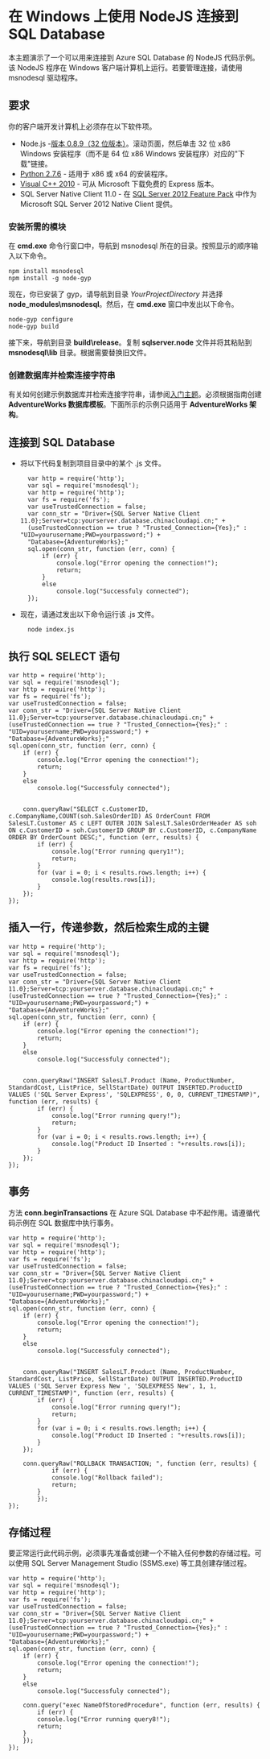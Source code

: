 ﻿<properties 
	pageTitle="在 Windows 上使用 NodeJS 连接到 SQL Database" 
	description="演示了一个可以用来连接到 Azure SQL Database 的 NodeJS 代码示例。该示例在 Windows 客户端计算机上运行。"
	services="sql-database" 
	documentationCenter="" 
	authors="meet-bhagdev" 
	manager="jeffreyg" 
	editor=""/>


<tags 
	ms.service="sql-database" 
	ms.workload="data-management" 
	ms.tgt_pltfrm="na" 
	ms.devlang="nodejs" 
	ms.topic="article" 
	ms.date="04/18/2015"
	wacn.date="05/25/2015"  
	ms.author="mebha"/>


# 在 Windows 上使用 NodeJS 连接到 SQL Database


<!--
2015-04-18
Original author is Meet Bhagdev (mebha; or on github 'meet-bhagdev'). GeneMi did an edit pass, and did the first publish.
-->


本主题演示了一个可以用来连接到 Azure SQL Database 的 NodeJS 代码示例。该 NodeJS 程序在 Windows 客户端计算机上运行。若要管理连接，请使用 msnodesql 驱动程序。


## 要求


你的客户端开发计算机上必须存在以下软件项。


<!--
TODO, FIX ERROR?
Is the Python 2.7.6 download truly necessary for the NodeJS sample to work, or was there a copy-paste error? If Python not needed in this NodeJS topic, we must remove that bullet line and its child bullet line.
.
2015-04-18 12:33pm, I (GeneMi) am taking an educated chance and am removing the Python download lines. Should they be re-added to the live text?
.
- [Python 2.7.6](https://www.python.org/download/releases/2.7.6/), the installer for either x86 or x64. 
 - The x64 version is probably preferable. You want the "Installer" link, not the "program database" link.
-->


-  Node.js -[版本 0.8.9（32 位版本）](http://blog.nodejs.org/2012/09/11/node-v0-8-9-stable/)。滚动页面，然后单击 32 位 x86 Windows 安装程序（而不是 64 位 x86 Windows 安装程序）对应的"下载"链接。
- [Python 2.7.6](https://www.python.org/download/releases/2.7.6/) - 适用于 x86 或 x64 的安装程序。
- [Visual C++ 2010](https://app.vssps.visualstudio.com/profile/review?download=true&family=VisualStudioCExpress&release=VisualStudio2010&type=web&slcid=0x409&context=eyJwZSI6MSwicGMiOjEsImljIjoxLCJhbyI6MCwiYW0iOjEsIm9wIjpudWxsLCJhZCI6bnVsbCwiZmEiOjAsImF1IjpudWxsLCJjdiI6OTY4OTg2MzU1LCJmcyI6MCwic3UiOjAsImVyIjoxfQ2) - 可从 Microsoft 下载免费的 Express 版本。
- SQL Server Native Client 11.0 - 在 [SQL Server 2012 Feature Pack](http://www.microsoft.com/zh-CN/download/details.aspx?id=29065) 中作为 Microsoft SQL Server 2012 Native Client 提供。


### 安装所需的模块


在 **cmd.exe** 命令行窗口中，导航到 msnodesql 所在的目录。按照显示的顺序输入以下命令。


	npm install msnodesql
	npm install -g node-gyp


现在，你已安装了 gyp，请导航到目录 *YourProjectDirectory* 并选择 **node_modules\msnodesql**。然后，在 **cmd.exe** 窗口中发出以下命令。


	node-gyp configure 
	node-gyp build


接下来，导航到目录 **build\release**。复制 **sqlserver.node** 文件并将其粘贴到 **msnodesql\lib** 目录。根据需要替换旧文件。


### 创建数据库并检索连接字符串
 
有关如何创建示例数据库并检索连接字符串，请参阅[入门主题](sql-database-get-started)。必须根据指南创建 **AdventureWorks 数据库模板**。下面所示的示例只适用于 **AdventureWorks 架构**。 


## 连接到 SQL Database


<!--
TODO, to Meet: In this code sample, the connection string lines are excessively long, and will not display well in a web browser. Please split them into 2 or 3 shorter lines.
-->


- 将以下代码复制到项目目录中的某个 .js 文件。


		var http = require('http');
		var sql = require('msnodesql');
		var http = require('http');
		var fs = require('fs');
		var useTrustedConnection = false;
		var conn_str = "Driver={SQL Server Native Client 11.0};Server=tcp:yourserver.database.chinacloudapi.cn;" + 
		(useTrustedConnection == true ? "Trusted_Connection={Yes};" : "UID=yourusername;PWD=yourpassword;") + 
		"Database={AdventureWorks};"
		sql.open(conn_str, function (err, conn) {
		    if (err) {
		        console.log("Error opening the connection!");
		        return;
		    }
		    else
		        console.log("Successfuly connected");
		});	


- 现在，请通过发出以下命令运行该 .js 文件。


		node index.js


## 执行 SQL SELECT 语句


	var http = require('http');
	var sql = require('msnodesql');
	var http = require('http');
	var fs = require('fs');
	var useTrustedConnection = false;
	var conn_str = "Driver={SQL Server Native Client 11.0};Server=tcp:yourserver.database.chinacloudapi.cn;" + 
	(useTrustedConnection == true ? "Trusted_Connection={Yes};" : "UID=yourusername;PWD=yourpassword;") + 
	"Database={AdventureWorks};"
	sql.open(conn_str, function (err, conn) {
	    if (err) {
	        console.log("Error opening the connection!");
	        return;
	    }
	    else
	        console.log("Successfuly connected");
	
	
	    conn.queryRaw("SELECT c.CustomerID, c.CompanyName,COUNT(soh.SalesOrderID) AS OrderCount FROM SalesLT.Customer AS c LEFT OUTER JOIN SalesLT.SalesOrderHeader AS soh ON c.CustomerID = soh.CustomerID GROUP BY c.CustomerID, c.CompanyName ORDER BY OrderCount DESC;", function (err, results) {
	        if (err) {
	            console.log("Error running query1!");
	            return;
	        }
	        for (var i = 0; i < results.rows.length; i++) {
	            console.log(results.rows[i]);
	        }
	    });
	});


## 插入一行，传递参数，然后检索生成的主键


	var http = require('http');
	var sql = require('msnodesql');
	var http = require('http');
	var fs = require('fs');
	var useTrustedConnection = false;
	var conn_str = "Driver={SQL Server Native Client 11.0};Server=tcp:yourserver.database.chinacloudapi.cn;" + 
	(useTrustedConnection == true ? "Trusted_Connection={Yes};" : "UID=yourusername;PWD=yourpassword;") + 
	"Database={AdventureWorks};"
	sql.open(conn_str, function (err, conn) {
	    if (err) {
	        console.log("Error opening the connection!");
	        return;
	    }
	    else
	        console.log("Successfuly connected");
	
	
	    conn.queryRaw("INSERT SalesLT.Product (Name, ProductNumber, StandardCost, ListPrice, SellStartDate) OUTPUT INSERTED.ProductID VALUES ('SQL Server Express', 'SQLEXPRESS', 0, 0, CURRENT_TIMESTAMP)", function (err, results) {
	        if (err) {
	            console.log("Error running query!");
	            return;
	        }
	        for (var i = 0; i < results.rows.length; i++) {
	            console.log("Product ID Inserted : "+results.rows[i]);
	        }
	    });
	});


## 事务


方法 **conn.beginTransactions** 在 Azure SQL Database 中不起作用。请遵循代码示例在 SQL 数据库中执行事务。


	var http = require('http');
	var sql = require('msnodesql');
	var http = require('http');
	var fs = require('fs');
	var useTrustedConnection = false;
	var conn_str = "Driver={SQL Server Native Client 11.0};Server=tcp:yourserver.database.chinacloudapi.cn;" + 
	(useTrustedConnection == true ? "Trusted_Connection={Yes};" : "UID=yourusername;PWD=yourpassword;") + 
	"Database={AdventureWorks};"
	sql.open(conn_str, function (err, conn) {
	    if (err) {
	        console.log("Error opening the connection!");
	        return;
	    }
	    else
	        console.log("Successfuly connected");
	
	
	    conn.queryRaw("INSERT SalesLT.Product (Name, ProductNumber, StandardCost, ListPrice, SellStartDate) OUTPUT INSERTED.ProductID VALUES ('SQL Server Express New ', 'SQLEXPRESS New', 1, 1, CURRENT_TIMESTAMP)", function (err, results) {
	        if (err) {
	            console.log("Error running query!");
	            return;
	        }
	        for (var i = 0; i < results.rows.length; i++) {
	            console.log("Product ID Inserted : "+results.rows[i]);
	        }
	    });
	    
	    conn.queryRaw("ROLLBACK TRANSACTION; ", function (err, results) {
            	if (err) {
        		console.log("Rollback failed");
        		return;
        	}
    	    });
	});


## 存储过程


要正常运行此代码示例，必须事先准备或创建一个不输入任何参数的存储过程。可以使用 SQL Server Management Studio (SSMS.exe) 等工具创建存储过程。


	var http = require('http');
	var sql = require('msnodesql');
	var http = require('http');
	var fs = require('fs');
	var useTrustedConnection = false;
	var conn_str = "Driver={SQL Server Native Client 11.0};Server=tcp:yourserver.database.chinacloudapi.cn;" + 
	(useTrustedConnection == true ? "Trusted_Connection={Yes};" : "UID=yourusername;PWD=yourpassword;") + 
	"Database={AdventureWorks};"
	sql.open(conn_str, function (err, conn) {
	    if (err) {
	        console.log("Error opening the connection!");
	        return;
	    }
	    else
	        console.log("Successfuly connected");
		
	    conn.query("exec NameOfStoredProcedure", function (err, results) {
	    	if (err) {
			console.log("Error running query8!");
			return;
		}
	    });
	});

<!--HONumber=55-->